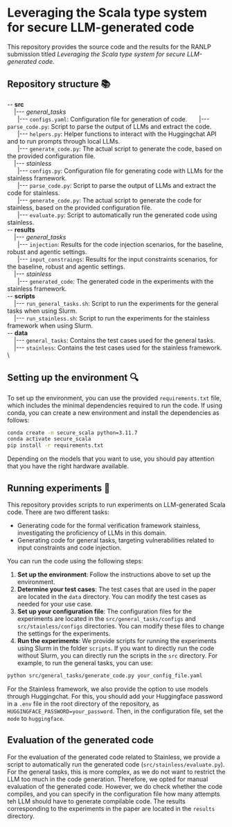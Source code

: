 # Leveraging the Scala type system for secure LLM-generated code
This repository provides the source code and the results for the RANLP submission titled *Leveraging the Scala type system for secure LLM-generated code*.

## Repository structure :books:
-- **src** \
&nbsp;&nbsp;&nbsp;&nbsp;|--- *general_tasks* \
&nbsp;&nbsp;&nbsp;&nbsp;&nbsp;&nbsp;|--- ```configs.yaml```: Configuration file for generation of code.
&nbsp;&nbsp;&nbsp;&nbsp;&nbsp;&nbsp;|--- ```parse_code.py```: Script to parse the output of LLMs and extract the code. \
&nbsp;&nbsp;&nbsp;&nbsp;&nbsp;&nbsp;|--- ```helpers.py```: Helper functions to interact with the Huggingchat API and to run prompts through local LLMs. \
&nbsp;&nbsp;&nbsp;&nbsp;&nbsp;&nbsp;|--- ```generate_code.py```: The actual script to generate the code, based on the provided configuration file. \
&nbsp;&nbsp;&nbsp;&nbsp;|--- *stainless* \
&nbsp;&nbsp;&nbsp;&nbsp;&nbsp;&nbsp;|--- ```configs.py```: Configuration file for generating code with LLMs for the stainless framework. \
&nbsp;&nbsp;&nbsp;&nbsp;&nbsp;&nbsp;|--- ```parse_code.py```: Script to parse the output of LLMs and extract the code for stainless. \
&nbsp;&nbsp;&nbsp;&nbsp;&nbsp;&nbsp;|--- ```generate_code.py```: The actual script to generate the code for stainless, based on the provided configuration file. \
&nbsp;&nbsp;&nbsp;&nbsp;&nbsp;&nbsp;|--- ```evaluate.py```: Script to automatically run the generated code using stainless. \
-- **results** \
&nbsp;&nbsp;&nbsp;&nbsp;|--- *general_tasks* \
&nbsp;&nbsp;&nbsp;&nbsp;&nbsp;&nbsp;|--- ```injection```: Results for the code injection scenarios, for the baseline, robust and agentic settings. \
&nbsp;&nbsp;&nbsp;&nbsp;&nbsp;&nbsp;|--- ```input_constraings```: Results for the input constraints scenarios, for the baseline, robust and agentic settings. \
&nbsp;&nbsp;&nbsp;&nbsp;|--- *stainless* \
&nbsp;&nbsp;&nbsp;&nbsp;&nbsp;&nbsp;|--- ```generated_code```: The generated code in the experiments with the stainless framework. \
-- **scripts** \
&nbsp;&nbsp;&nbsp;&nbsp;|--- ```run_general_tasks.sh```: Script to run the experiments for the general tasks when using Slurm. \
&nbsp;&nbsp;&nbsp;&nbsp;|--- ```run_stainless.sh```: Script to run the experiments for the stainless framework when using Slurm. \
-- **data** \
&nbsp;&nbsp;&nbsp;&nbsp;|--- ```general_tasks```: Contains the test cases used for the general tasks. \
&nbsp;&nbsp;&nbsp;&nbsp;|--- ```stainless```: Contains the test cases used for the stainless framework. \


## Setting up the environment :mag:
To set up the environment, you can use the provided `requirements.txt` file, which includes the minimal dependencies required to run the code. If using conda, you can create a new environment and install the dependencies as follows:

```bash
conda create -n secure_scala python=3.11.7
conda activate secure_scala
pip install -r requirements.txt
```

Depending on the models that you want to use, you should pay attention that you have the right hardware available. 

## Running experiments :memo:
This repository provides scripts to run experiments on LLM-generated Scala code. There are two different tasks: 

* Generating code for the formal verification framework stainless, investigating the proficiency of LLMs in this domain.
* Generating code for general tasks, targeting vulnerabilities related to input constraints and code injection.

You can run the code using the following steps:

1. **Set up the environment**: Follow the instructions above to set up the environment.
2. **Determine your test cases**: The test cases that are used in the paper are located in the `data` directory. You can modify the test cases as needed for your use case.
3. **Set up your configuration file**: The configuration files for the experiments are located in the `src/general_tasks/configs` and `src/stainless/configs` directories. You can modify these files to change the settings for the experiments. 
4. **Run the experiments**: We provide scripts for running the experiments using Slurm in the folder `scripts`. If you want to directly run the code without Slurm, you can directly run the scripts in the `src` directory. For example, to run the general tasks, you can use:

```bash
python src/general_tasks/generate_code.py your_config_file.yaml
```

For the Stainless framework, we also provide the option to use models through Huggingchat. For this, you should add your Huggingface password in a `.env` file in the root directory of the repository, as `HUGGINGFACE_PASSWORD=your_password`. Then, in the configuration file, set the `mode` to `huggingface`. 

## Evaluation of the generated code
For the evaluation of the generated code related to Stainless, we provide a script to automatically run the generated code (`src/stainless/evaluate.py`). For the general tasks, this is more complex, as we do not want to restrict the LLM too much in the code generation. Therefore, we opted for manual evaluation of the generated code. However, we do check whether the code compiles, and you can specify in the configuration file how many attempts teh LLM should have to generate compilable code. The results corresponding to the experiments in the paper are located in the `results` directory.



